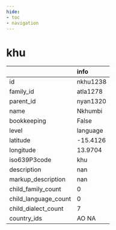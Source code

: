 ```yaml
---
hide:
- toc
- navigation
---
```

# khu
|                      | info     |
|:---------------------|:---------|
| id                   | nkhu1238 |
| family_id            | atla1278 |
| parent_id            | nyan1320 |
| name                 | Nkhumbi  |
| bookkeeping          | False    |
| level                | language |
| latitude             | -15.4126 |
| longitude            | 13.9704  |
| iso639P3code         | khu      |
| description          | nan      |
| markup_description   | nan      |
| child_family_count   | 0        |
| child_language_count | 0        |
| child_dialect_count  | 7        |
| country_ids          | AO NA    |